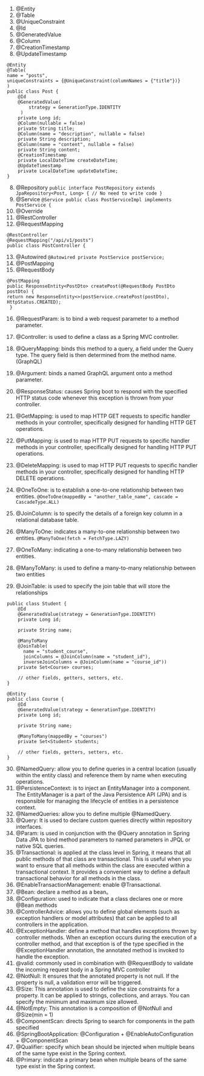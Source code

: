 1. @Entity
2. @Table
3. @UniqueConstraint
3. @Id
4. @GeneratedValue
5. @Column
6. @CreationTimestamp
7. @UpdateTimestamp

```
@Entity
@Table(
name = "posts",
uniqueConstraints = {@UniqueConstraint(columnNames = {"title"})}
)
public class Post {
    @Id
    @GeneratedValue(
        strategy = GenerationType.IDENTITY
     )
    private Long id;
    @Column(nullable = false)
    private String title;
    @Column(name = "description", nullable = false)
    private String description;
    @Column(name = "content", nullable = false)
    private String content;
    @CreationTimestamp
    private LocalDateTime createDateTime; 
    @UpdateTimestamp
    private LocalDateTime updateDateTime;
}
```

8. @Repository ```public interface PostRepository extends JpaRepository<Post, Long> {
   // No need to write code
   }```
9. @Service ```@Service
   public class PostServiceImpl implements PostService {```
10. @Override
11. @RestController
12. @RequestMapping

```
@RestController
@RequestMapping("/api/v1/posts")
public class PostController { 
```
13. @Autowired ```@Autowired
    private PostService postService;```
14. @PostMapping
15. @RequestBody
```
@PostMapping
public ResponseEntity<PostDto> createPost(@RequestBody PostDto postDto) {
return new ResponseEntity<>(postService.createPost(postDto), HttpStatus.CREATED);
 }
```

16. @RequestParam: is to bind a web request parameter to a method parameter.
17. @Controller: is used to define a class as a Spring MVC controller.
18. @QueryMapping: binds this method to a query, a field under the Query type. The query field is then determined from the method name. (GraphQL)
19. @Argument: binds a named GraphQL argument onto a method parameter.
20. @ResponseStatus: causes Spring boot to respond with the specified HTTP status code whenever this exception is thrown from your controller.
21. @GetMapping: is used to map HTTP GET requests to specific handler methods in your controller, specifically designed for handling HTTP GET operations.
22. @PutMapping: is used to map HTTP PUT requests to specific handler methods in your controller, specifically designed for handling HTTP PUT operations.
23. @DeleteMapping: is used to map HTTP PUT requests to specific handler methods in your controller, specifically designed for handling HTTP DELETE operations.

24. @OneToOne: is to establish a one-to-one relationship between two entities.
```@OneToOne(mappedBy = "another_table_name", cascade = CascadeType.ALL)```
25. @JoinColumn: is to specify the details of a foreign key column in a relational database table.
26. @ManyToOne: indicates a many-to-one relationship between two entities. ```@ManyToOne(fetch = FetchType.LAZY)```
27. @OneToMany: indicating a one-to-many relationship between two entities.
28. @ManyToMany: is used to define a many-to-many relationship between two entities
29. @JoinTable: is used to specify the join table that will store the relationships
```@Entity
public class Student {
    @Id
    @GeneratedValue(strategy = GenerationType.IDENTITY)
    private Long id;

    private String name;

    @ManyToMany
    @JoinTable(
      name = "student_course",
      joinColumns = @JoinColumn(name = "student_id"),
      inverseJoinColumns = @JoinColumn(name = "course_id"))
    private Set<Course> courses;

    // other fields, getters, setters, etc.
}

@Entity
public class Course {
    @Id
    @GeneratedValue(strategy = GenerationType.IDENTITY)
    private Long id;

    private String name;

    @ManyToMany(mappedBy = "courses")
    private Set<Student> students;

    // other fields, getters, setters, etc.
}
```
30. @NamedQuery: allow you to define queries in a central location (usually within the entity class) and reference them by name when executing operations.
31. @PersistenceContext: is to inject an EntityManager into a component. The EntityManager is a part of the Java Persistence API (JPA) and is responsible for managing the lifecycle of entities in a persistence context.
32. @NamedQueries: allow you to define multiple @NamedQuery.
33. @Query: It is used to declare custom queries directly within repository interfaces.
34. @Param: is used in conjunction with the @Query annotation in Spring Data JPA to bind method parameters to named parameters in JPQL or native SQL queries.
35. @Transactional: is applied at the class level in Spring, it means that all public methods of that class are transactional. This is useful when you want to ensure that all methods within the class are executed within a transactional context. It provides a convenient way to define a default transactional behavior for all methods in the class.
36. @EnableTransactionManagement: enable @Transactional.
37. @Bean: declare a method as a bean。
38. @Configuration: used to indicate that a class declares one or more @Bean methods
39. @ControllerAdvice: allows you to define global elements (such as exception handlers or model attributes) that can be applied to all controllers in the application.
40. @ExceptionHandler: define a method that handles exceptions thrown by controller methods. When an exception occurs during the execution of a controller method, and that exception is of the type specified in the @ExceptionHandler annotation, the annotated method is invoked to handle the exception.
41. @valid: commonly used in combination with @RequestBody to validate the incoming request body in a Spring MVC controller
42. @NotNull: It ensures that the annotated property is not null. If the property is null, a validation error will be triggered.
43. @Size: This annotation is used to define the size constraints for a property. It can be applied to strings, collections, and arrays. You can specify the minimum and maximum size allowed.
44. @NotEmpty: This annotation is a composition of @NotNull and @Size(min = 1)
45. @ComponentScan:  directs Spring to search for components in the
    path specified
46. @SpringBootApplication: @Configuration + @EnableAutoConfiguration + @ComponentScan
47. @Qualifier: specify which bean should be injected when multiple beans of the same type exist in the Spring context.
48. @Primary:  indicate a primary bean when multiple beans of the same type exist in the Spring context.
